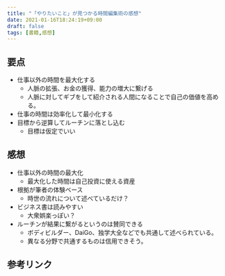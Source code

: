 ```yaml
---
title: "「やりたいこと」が見つかる時間編集術の感想"
date: 2021-01-16T18:24:19+09:00
draft: false
tags: [書籍,感想]
---
```


## 要点
- 仕事以外の時間を最大化する
    - 人脈の拡張、お金の獲得、能力の増大に繋げる
    - 人脈に対してギブをして紹介される人間になることで自己の価値を高める。
- 仕事の時間は効率化して最小化する
- 目標から逆算してルーチンに落とし込む
    - 目標は仮定でいい

## 感想
- 仕事以外の時間の最大化
    - 最大化した時間は自己投資に使える資産
- 根拠が筆者の体験ベース
    - 時世の流れについて述べているだけ？
- ビジネス書は読みやすい
    - 大衆娯楽っぽい？
- ルーチンが結果に繋がるというのは賛同できる
    - ボディビルダー、DaiGo、独学大全などでも共通して述べられている。
    - 異なる分野で共通するものは信用できそう。

## 参考リンク

<div data-vc_mylinkbox_id="887692546"></div>
